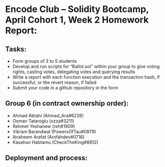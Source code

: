 # Encode Club – Solidity Bootcamp, April Cohort 1, Week 2 Homework Report:

## Tasks:

- Form groups of 3 to 5 students
- Develop and run scripts for “Ballot.sol” within your group to give voting rights, casting votes, delegating votes and querying results
- Write a report with each function execution and the transaction hash, if successful, or the revert reason, if failed
- Submit your code in a github repository in the form

## Group 6 (in contract ownership order):

* Ahmad Abtahi (Ahmad_Ara#6226)
* Osman Tataroglu (ozza#3211)
* Rehmet Yeshanew (reh#1909)
* Vikram Barandwal (PowersOfTau#0879)
* Ibraheem Arafat (Arofahdev#0716)
* Kasahun Habtamu (CheckTheKing#8812)

## Deployment and process:
